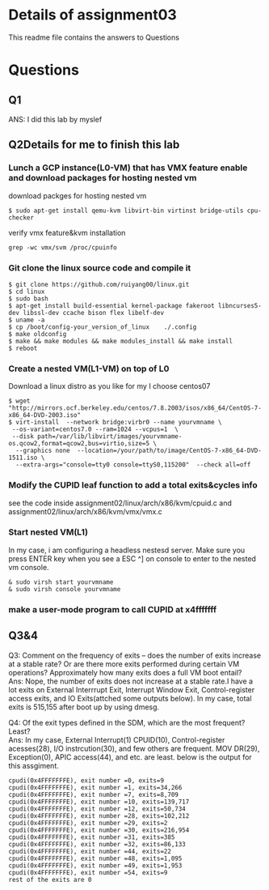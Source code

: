 # Details of assignment03
This readme file contains the answers to Questions

# Questions

## Q1
ANS: I did this lab by myslef  
## Q2Details for me to finish this lab  

### Lunch a GCP instance(L0-VM) that has VMX feature enable and download packages for hosting nested vm

download packges for hosting nested vm   
```
$ sudo apt-get install qemu-kvm libvirt-bin virtinst bridge-utils cpu-checker
```
verify vmx feature&kvm installation
```
grep -wc vmx/svm /proc/cpuinfo
```


### Git clone the linux source code and compile it  

```
$ git clone https://github.com/ruiyang00/linux.git
$ cd linux
$ sudo bash
$ apt-get install build-essential kernel-package fakeroot libncurses5-dev libssl-dev ccache bison flex libelf-dev 
$ uname -a
$ cp /boot/config-your_version_of_linux    ./.config
$ make oldconfig
$ make && make modules && make modules_install && make install
$ reboot
```
### Create a nested VM(L1-VM) on top of L0
Download a linux distro as you like for my I choose centos07
```
$ wget "http://mirrors.ocf.berkeley.edu/centos/7.8.2003/isos/x86_64/CentOS-7-x86_64-DVD-2003.iso"
$ virt-install  --network bridge:virbr0 --name yourvmname \
 --os-variant=centos7.0 --ram=1024 --vcpus=1  \
 --disk path=/var/lib/libvirt/images/yourvmname-os.qcow2,format=qcow2,bus=virtio,size=5 \
  --graphics none  --location=/your/path/to/image/CentOS-7-x86_64-DVD-1511.iso \
  --extra-args="console=tty0 console=ttyS0,115200"  --check all=off
```   
### Modify the CUPID leaf function to add a total exits&cycles info
see the code inside assignment02/linux/arch/x86/kvm/cpuid.c and assignment02/linux/arch/x86/kvm/vmx/vmx.c

### Start nested VM(L1)
In my case, i am configuring a headless nestesd server. Make sure you press ENTER key when you see a ESC ^]
on console to enter to the nested vm console.
```
& sudo virsh start yourvmname 
& sudo virsh console yourvmname
```
### make a user-mode program to call CUPID at x4fffffff

## Q3&4

Q3: Comment on the frequency of exits – does the number of exits increase at a stable rate? Or are there more exits performed during certain VM operations? Approximately how many exits does a full VM boot entail?  
Ans: Nope, the number of exits does not increase at a stable rate.I have a lot exits on
External Interrrupt Exit, Interrupt Window Exit, Control-register access exits, and IO Exits(attched some outputs below). In my case, total exits is 515,155 after boot up by using dmesg.  

Q4: Of the exit types defined in the SDM, which are the most frequent? Least?  
Ans: In my case, External Interrupt(1) CPUID(10), Control-register acesses(28), I/O instrcution(30), and few others are frequent. MOV DR(29), Exception(0), APIC access(44), and etc. are least. below is the output for this assgiment. 

```
cpudi(0x4FFFFFFFE), exit number =0, exits=9  
cpudi(0x4FFFFFFFE), exit number =1, exits=34,266  
cpudi(0x4FFFFFFFE), exit number =7, exits=8,709  
cpudi(0x4FFFFFFFE), exit number =10, exits=139,717  
cpudi(0x4FFFFFFFE), exit number =12, exits=50,734  
cpudi(0x4FFFFFFFE), exit number =28, exits=102,212
cpudi(0x4FFFFFFFE), exit number =29, exits=2
cpudi(0x4FFFFFFFE), exit number =30, exits=216,954
cpudi(0x4FFFFFFFE), exit number =31, exits=385
cpudi(0x4FFFFFFFE), exit number =32, exits=86,133
cpudi(0x4FFFFFFFE), exit number =44, exits=22
cpudi(0x4FFFFFFFE), exit number =48, exits=1,095
cpudi(0x4FFFFFFFE), exit number =49, exits=1,953
cpudi(0x4FFFFFFFE), exit number =54, exits=9
rest of the exits are 0
```
